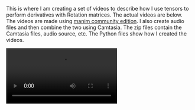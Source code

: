 This is where I am creating a set of videos to describe how I use tensors to perform derivatives with Rotation matrices.  The actual videos are below.  The videos are made using [manim community edition](https://github.com/ManimCommunity/manim).  I also create audio files and then combine the two using Camtasia.  The zip files contain the Camtasia files, audio source, etc.  The Python files show how I created the videos.

![](Tensors_Contraction_and_Einstein.mp4)